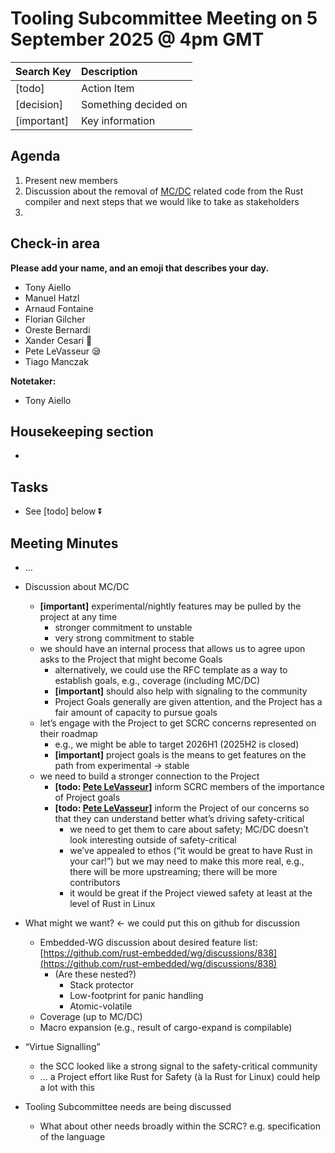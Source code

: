 # Tooling Subcommittee Meeting on 5 September 2025 @ 4pm GMT

| Search Key | Description |
| :---- | :---- |
| \[todo\] | Action Item |
| \[decision\] | Something decided on |
| \[important\] | Key information |

## Agenda

1. Present new members  
2. Discussion about the removal of [MC/DC](https://en.wikipedia.org/wiki/Modified_condition/decision_coverage) related code from the Rust compiler and next steps that we would like to take as stakeholders  
3. 

## Check-in area

**Please add your name, and an emoji that describes your day.**

* Tony Aiello  
* Manuel Hatzl  
* Arnaud Fontaine   
* Florian Gilcher  
* Oreste Bernardi  
* Xander Cesari 🌇  
* Pete LeVasseur 😪  
* Tiago Manczak

**Notetaker:**

* Tony Aiello

## Housekeeping section

* 

## Tasks

* See \[todo\] below ⏬

## Meeting Minutes

* …  
* Discussion about MC/DC  
  * **\[important\]** experimental/nightly features may be pulled by the project at any time  
    * stronger commitment to unstable  
    * very strong commitment to stable  
  * we should have an internal process that allows us to agree upon asks to the Project that might become Goals  
    * alternatively, we could use the RFC template as a way to establish goals, e.g., coverage (including MC/DC)  
    * **\[important\]** should also help with signaling to the community  
    * Project Goals generally are given attention, and the Project has a fair amount of capacity to pursue goals  
  * let’s engage with the Project to get SCRC concerns represented on their roadmap  
    * e.g., we might be able to target 2026H1 (2025H2 is closed)  
    * **\[important\]** project goals is the means to get features on the path from experimental → stable  
  * we need to build a stronger connection to the Project  
    * **\[todo: [Pete LeVasseur](mailto:plevasseur@gmail.com)\]** inform SCRC members of the importance of Project goals  
    * **\[todo: [Pete LeVasseur](mailto:plevasseur@gmail.com)\]** inform the Project of our concerns so that they can understand better what’s driving safety-critical  
      * we need to get them to care about safety; MC/DC doesn’t look interesting outside of safety-critical  
      * we’ve appealed to ethos (“it would be great to have Rust in your car\!”) but we may need to make this more real, e.g., there will be more upstreaming; there will be more contributors  
      * it would be great if the Project viewed safety at least at the level of Rust in Linux  
* What might we want? ← we could put this on github for discussion  
  * Embedded-WG discussion about desired feature list: [https://github.com/rust-embedded/wg/discussions/838](https://github.com/rust-embedded/wg/discussions/838)  
    * (Are these nested?)  
      * Stack protector  
      * Low-footprint for panic handling  
      * Atomic-volatile  
  * Coverage (up to MC/DC)  
  * Macro expansion (e.g., result of cargo-expand is compilable)  
      
* “Virtue Signalling”   
  * the SCC looked like a strong signal to the safety-critical community  
  * … a Project effort like Rust for Safety (à la Rust for Linux) could help a lot with this  
* Tooling Subcommittee needs are being discussed  
  * What about other needs broadly within the SCRC? e.g. specification of the language